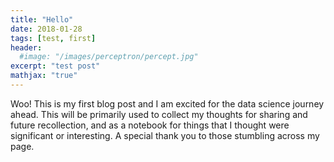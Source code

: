 ```yaml
---
title: "Hello"
date: 2018-01-28
tags: [test, first]
header:
  #image: "/images/perceptron/percept.jpg"
excerpt: "test post"
mathjax: "true"
---
```


Woo! This is my first blog post and I am excited for the data science journey ahead. This will be primarily used to collect my thoughts for sharing and future recollection, and as a notebook for things that I thought were significant or interesting. A special thank you to those stumbling across my page.